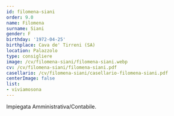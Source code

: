 ```yaml
---
id: filomena-siani
order: 9.0
name: Filomena
surname: Siani
gender: F
birthday: '1972-04-25'
birthplace: Cava de' Tirreni (SA)
location: Palazzolo
type: consigliere
image: /cv/filomena-siani/filomena-siani.webp
cv: /cv/filomena-siani/filomena-siani.pdf
casellario: /cv/filomena-siani/casellario-filomena-siani.pdf
centerImage: false
list:
- viviamosona
---
```


Impiegata Amministrativa/Contabile.